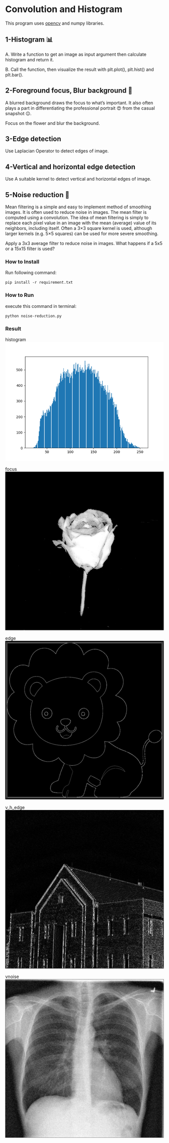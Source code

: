 # Convolution and Histogram
This program uses [opencv](https://github.com/opencv/opencv) and  numpy libraries.

## 1-Histogram 📊
A. Write a function to get an image as input argument then calculate histogram and return it. 

B. Call the function, then visualize the result with plt.plot(), plt.hist() and plt.bar().

## 2-Foreground focus, Blur background 🌷
A blurred background draws the focus to what’s important. It also often plays a part in differentiating the professional portrait 😍 from the casual snapshot 😐.

Focus on the flower and blur the background.

## 3-Edge detection 
Use Laplacian Operator to detect edges of image.

## 4-Vertical and horizontal edge detection
Use A suitable kernel to detect vertical and horizontal edges of image.

## 5-Noise reduction 🩻
Mean filtering is a simple and easy to implement method of smoothing images. It is often used to reduce noise in images. The mean filter is computed using a convolution. The idea of mean filtering is simply to replace each pixel value in an image with the mean (average) value of its neighbors, including itself. Often a 3×3 square kernel is used, although larger kernels (e.g. 5×5 squares) can be used for more severe smoothing.

Apply a 3x3 average filter to reduce noise in images. What happens if a 5x5 or a 15x15 filter is used?

### How to Install
Run following command:
```
pip install -r requirement.txt
```

### How to Run
execute this command in terminal:
```
python noise-reduction.py
```

### Result
histogram ![](https://raw.githubusercontent.com/Farokhlagha/PyImageProcessing/main/PyIP31_Convolution_Histogram/output/plt.hist().png)

focus ![](https://raw.githubusercontent.com/Farokhlagha/PyImageProcessing/main/PyIP31_Convolution_Histogram/output/focus_foreground.jpg)

edge ![](https://raw.githubusercontent.com/Farokhlagha/PyImageProcessing/main/PyIP31_Convolution_Histogram/output/edge_lion.jpg)

v_h_edge ![](https://raw.githubusercontent.com/Farokhlagha/PyImageProcessing/main/PyIP31_Convolution_Histogram/output/v_edege_building.jpg)

vnoise![](https://raw.githubusercontent.com/Farokhlagha/PyImageProcessing/main/PyIP31_Convolution_Histogram/output/xray_3in3.jpg)


